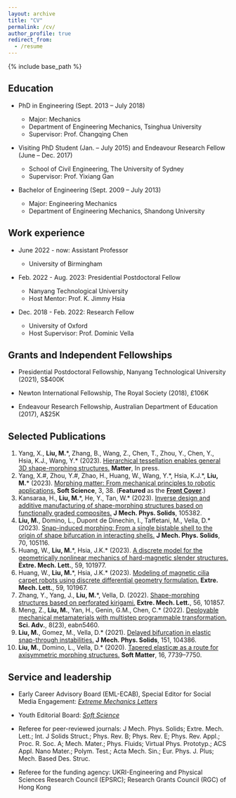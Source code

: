 ```yaml
---
layout: archive
title: "CV"
permalink: /cv/
author_profile: true
redirect_from:
  - /resume
---
```


{% include base_path %}

Education
--------
* PhD in Engineering (Sept. 2013 – July 2018)
  * Major: Mechanics
  * Department of Engineering Mechanics, Tsinghua University
  * Supervisor: Prof. Changqing Chen

* Visiting PhD Student (Jan. – July 2015) and Endeavour Research Fellow (June – Dec. 2017)
  * School of Civil Engineering, The University of Sydney
  * Supervisor: Prof. Yixiang Gan

* Bachelor of Engineering (Sept. 2009 – July 2013)
  * Major: Engineering Mechanics
  * Department of Engineering Mechanics, Shandong University

Work experience
--------
* June 2022 - now: Assistant Professor
  * University of Birmingham

* Feb. 2022 - Aug. 2023: Presidential Postdoctoral Fellow
  * Nanyang Technological University
  * Host Mentor: Prof. K. Jimmy Hsia

* Dec. 2018 - Feb. 2022: Research Fellow
  * University of Oxford
  * Host Supervisor: Prof. Dominic Vella

Grants and Independent Fellowships
--------
* Presidential Postdoctoral Fellowship, Nanyang Technological University (2021), S$400K

* Newton International Fellowship, The Royal Society (2018), £106K

* Endeavour Research Fellowship, Australian Department of Education (2017), A$25K

Selected Publications
--------
1. Yang, X., **Liu, M.**\*, Zhang, B., Wang, Z., Chen, T., Zhou, Y., Chen, Y., Hsia, K.J., Wang, Y.\* (2023). [Hierarchical tessellation enables general 3D shape-morphing structures.](https://authors.elsevier.com/c/1iBCZ9Cyxd31hR) **Matter**, In press.
1. Yang, X.\#, Zhou, Y.\#, Zhao, H., Huang, W., Wang, Y.\*, Hsia, K.J.\*, **Liu, M.**\* (2023). [Morphing matter: From mechanical principles to robotic applications.](https://softscijournal.com/accdata/6201) **Soft Science**, 3, 38. (**Featured** as the [**Front Cover**](https://i.oaes.cc/uploads/20231120/e8f42b68ac7c4d0b8b018269702c8918.jpg).)
1. Kansaraa, H., **Liu, M.**\*, He, Y., Tan, W.\* (2023). [Inverse design and additive manufacturing of shape-morphing structures based on functionally graded composites.](https://www.sciencedirect.com/science/article/pii/S0022509623001862) **J Mech. Phys. Solids**, 105382.
1. **Liu, M.**, Domino, L., Dupont de Dinechin, I., Taffetani, M., Vella, D.\* (2023). [Snap-induced morphing: From a single bistable shell to the origin of shape bifurcation in interacting shells.](https://doi.org/10.1016/j.jmps.2022.105116) **J Mech. Phys. Solids**, 70, 105116.
1. Huang, W., **Liu, M.**\*, Hsia, J.K.\* (2023). [A discrete model for the geometrically nonlinear mechanics of hard-magnetic slender structures.](https://doi.org/10.1016/j.eml.2023.101977) **Extre. Mech. Lett.**, 59, 101977.
1. Huang, W., **Liu, M.**\*, Hsia, J.K.\* (2023). [Modeling of magnetic cilia carpet robots using discrete differential geometry formulation.](https://doi.org/10.1016/j.eml.2023.101967) **Extre. Mech. Lett.**, 59, 101967.
1. Zhang, Y., Yang, J., **Liu, M.**\*, Vella, D. (2022). [Shape-morphing structures based on perforated kirigami.](https://doi.org/10.1016/j.eml.2022.101857) **Extre. Mech. Lett.**, 56, 101857.
1. Meng, Z., **Liu, M.**, Yan, H., Genin, G.M., Chen, C.\* (2022). [Deployable mechanical metamaterials with multistep programmable transformation.](https://www.science.org/doi/10.1126/sciadv.abn5460) **Sci. Adv.**, 8(23), eabn5460.
1. **Liu, M.**, Gomez, M., Vella, D.\* (2021). [Delayed bifurcation in elastic snap-through instabilities.](https://doi.org/10.1016/j.jmps.2021.104386) **J Mech. Phys. Solids**, 151, 104386.
1. **Liu, M.**, Domino, L., Vella, D.\* (2020). [Tapered elasticæ as a route for axisymmetric morphing structures.](https://doi.org/10.1039/D0SM00714E) **Soft Matter**, 16, 7739–7750.
  
Service and leadership
--------
* Early Career Advisory Board (EML-ECAB), Special Editor for Social Media Engagement: [*Extreme Mechanics Letters*](https://www.sciencedirect.com/journal/extreme-mechanics-letters)
* Youth Editorial Board: [*Soft Science*](https://softscijournal.com/)

* Referee for peer-reviewed journals: J Mech. Phys. Solids; Extre. Mech. Lett.; Int. J Solids Struct.; Phys. Rev. B; Phys. Rev. E; Phys. Rev. Appl.; Proc. R. Soc. A; Mech. Mater.; Phys. Fluids; Virtual Phys. Prototyp.; ACS Appl. Nano Mater.; Polym. Test.; Acta Mech. Sin.; Eur. Phys. J. Plus; Mech. Based Des. Struc.

* Referee for the funding agency: UKRI-Engineering and Physical Sciences Research Council (EPSRC); Research Grants Council (RGC) of Hong Kong
